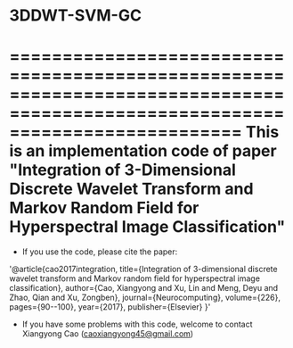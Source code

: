 # 3DDWT-SVM-GC

==============================================================================================================================
This is an implementation code of paper "Integration of 3-Dimensional Discrete Wavelet Transform and Markov Random Field for Hyperspectral Image Classification"
==============================================================================================================================

 - If you use the code, please cite the paper:

'@article{cao2017integration,
  title={Integration of 3-dimensional discrete wavelet transform and Markov random field for hyperspectral image classification},
  author={Cao, Xiangyong and Xu, Lin and Meng, Deyu and Zhao, Qian and Xu, Zongben},
  journal={Neurocomputing},
  volume={226},
  pages={90--100},
  year={2017},
  publisher={Elsevier}
}'
 
 - If you have some problems with this code, welcome to contact Xiangyong Cao (caoxiangyong45@gmail.com)
